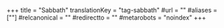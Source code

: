 +++
title = "Sabbath"
translationKey = "tag-sabbath"
#url = ""
#aliases = [""]
#relcanonical = ""
#redirectto = ""
#metarobots = "noindex"
+++
